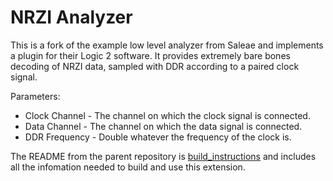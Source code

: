 # NRZI Analyzer

This is a fork of the example low level analyzer from Saleae and implements a plugin for their Logic 2 software. It provides extremely bare bones decoding of NRZI data, sampled with DDR according to a paired clock signal.

Parameters:
* Clock Channel - The channel on which the clock signal is connected.
* Data Channel - The channel on which the data signal is connected.
* DDR Frequency - Double whatever the frequency of the clock is.

The README from the parent repository is [build_instructions](build_instructions.md) and includes all the infomation needed to build and use this extension.

